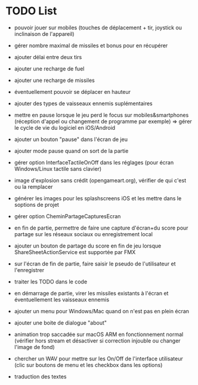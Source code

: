 # TODO List

* pouvoir jouer sur mobiles (touches de déplacement + tir, joystick ou inclinaison de l'appareil)

* gérer nombre maximal de missiles et bonus pour en récupérer
* ajouter délai entre deux tirs
* ajouter une recharge de fuel
* ajouter une recharge de missiles

* éventuellement pouvoir se déplacer en hauteur

* ajouter des types de vaisseaux ennemis suplémentaires

* mettre en pause lorsque le jeu perd le focus sur mobiles&smartphones (réception d'appel ou changement de programme par exemple) => gérer le cycle de vie du logiciel en iOS/Android
* ajouter un bouton "pause" dans l'écran de jeu
* ajouter mode pause quand on sort de la partie


* gérer option InterfaceTactileOnOff dans les réglages (pour écran Windows/Linux tactile sans clavier)


* image d'explosion sans crédit (opengameart.org), vérifier de qui c'est ou la remplacer

* générer les images pour les splashscreens iOS et les mettre dans le soptions de projet

* gérer option CheminPartageCapturesEcran
* en fin de partie, permettre de faire une capture d'écran+du score pour partage sur les réseaux sociaux ou enregistrement local
* ajouter un bouton de partage du score en fin de jeu lorsque ShareSheetActionService est supportée par FMX

* sur l'écran de fin de partie, faire saisir le pseudo de l'utilisateur et l'enregistrer

* traiter les TODO dans le code

* en démarrage de partie, virer les missiles existants à l'écran et éventuellement les vaisseaux ennemis
* ajouter un menu pour Windows/Mac quand on n'est pas en plein écran
* ajouter une boite de dialogue "about"


* animation trop saccadée sur macOS ARM en fonctionnement normal (vérifier hors stream et désactiver si correction injouble ou changer l'image de fond)


* chercher un WAV pour mettre sur les On/Off de l'interface utilisateur (clic sur boutons de menu et les checkbox dans les options)

* traduction des textes
